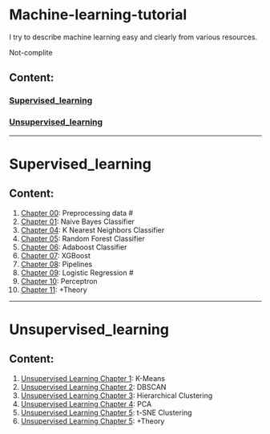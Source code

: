 # Machine-learning-tutorial

I try to describe machine learning easy and clearly from various resources.

Not-complite
## Content:

### [Supervised_learning]()
### [Unsupervised_learning]()

<hr>

# Supervised_learning

## Content:

1. [Chapter 00](): Preprocessing data #
2. [Chapter 01](): Naive Bayes Classifier
3. [Chapter 04](): K Nearest Neighbors Classifier
4. [Chapter 05](): Random Forest Classifier
5. [Chapter 06](): Adaboost Classifier
6. [Chapter 07](): XGBoost
7. [Chapter 08](): Pipelines 
8. [Chapter 09](): Logistic Regression #
9. [Chapter 10](): Perceptron
10. [Chapter 11](): +Theory 


<hr>

# Unsupervised_learning

## Content:

1. [Unsupervised Learning Chapter 1](): K-Means
2. [Unsupervised Learning Chapter 2](): DBSCAN
3. [Unsupervised Learning Chapter 3](): Hierarchical Clustering
4. [Unsupervised Learning Chapter 4](): PCA
5. [Unsupervised Learning Chapter 5](): t-SNE Clustering
6. [Unsupervised Learning Chapter 5](): +Theory
